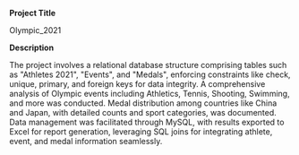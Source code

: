 **Project Title**

Olympic_2021

**Description**

The project involves a relational database structure comprising tables such as "Athletes 2021", "Events", and "Medals", enforcing constraints like check, unique, primary, and foreign keys for data integrity.
A comprehensive analysis of Olympic events including Athletics, Tennis, Shooting, Swimming, and more was conducted.
Medal distribution among countries like China and Japan, with detailed counts and sport categories, was documented. 
Data management was facilitated through MySQL, with results exported to Excel for report generation, leveraging SQL joins for integrating athlete, event, and medal information seamlessly.

